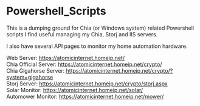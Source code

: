 # Powershell_Scripts
<p>This is a dumping ground for Chia (or Windows system) related Powershell scripts I find useful managing my Chia, Storj and IIS servers.</p>

<p>I also have several API pages to monitor my home automation hardware.</p>

Web Server: https://atomicinternet.homeip.net/<br />
Chia Official Server: https://atomicinternet.homeip.net/crypto/<br />
Chia Gigahorse Server: https://atomicinternet.homeip.net/crypto/?system=gigahorse<br />
Storj Server: https://atomicinternet.homeip.net/crypto/storj.aspx<br />
Solar Monitor: https://atomicinternet.homeip.net/solar/<br />
Automower Monitor: https://atomicinternet.homeip.net/mower/
